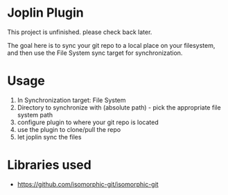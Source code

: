 # Joplin Plugin

This project is unfinished. please check back later.

The goal here is to sync your git repo to a local place on your filesystem, and then use the File System sync target for synchronization.

# Usage

1. In Synchronization target: File System
2. Directory to synchronize with (absolute path) - pick the appropriate file system path
3. configure plugin to where your git repo is located
4. use the plugin to clone/pull the repo
5. let joplin sync the files

# Libraries used
- https://github.com/isomorphic-git/isomorphic-git
